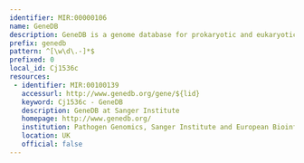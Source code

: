 ```yaml
---
identifier: MIR:00000106
name: GeneDB
description: GeneDB is a genome database for prokaryotic and eukaryotic organisms and provides a portal through which data generated by the "Pathogen Genomics" group at the Wellcome Trust Sanger Institute and other collaborating sequencing centres can be accessed.
prefix: genedb
pattern: ^[\w\d\.-]*$
prefixed: 0
local_id: Cj1536c
resources:
 - identifier: MIR:00100139
   accessurl: http://www.genedb.org/gene/${lid}
   keyword: Cj1536c - GeneDB
   description: GeneDB at Sanger Institute
   homepage: http://www.genedb.org/
   institution: Pathogen Genomics, Sanger Institute and European Bioinformatics Institute
   location: UK
   official: false
---
```

